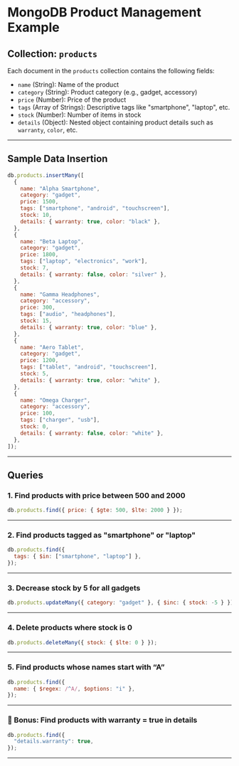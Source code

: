 # MongoDB Product Management Example

## Collection: `products`

Each document in the `products` collection contains the following fields:

- `name` (String): Name of the product
- `category` (String): Product category (e.g., gadget, accessory)
- `price` (Number): Price of the product
- `tags` (Array of Strings): Descriptive tags like "smartphone", "laptop", etc.
- `stock` (Number): Number of items in stock
- `details` (Object): Nested object containing product details such as `warranty`, `color`, etc.

---

## Sample Data Insertion

```js
db.products.insertMany([
  {
    name: "Alpha Smartphone",
    category: "gadget",
    price: 1500,
    tags: ["smartphone", "android", "touchscreen"],
    stock: 10,
    details: { warranty: true, color: "black" },
  },
  {
    name: "Beta Laptop",
    category: "gadget",
    price: 1800,
    tags: ["laptop", "electronics", "work"],
    stock: 7,
    details: { warranty: false, color: "silver" },
  },
  {
    name: "Gamma Headphones",
    category: "accessory",
    price: 300,
    tags: ["audio", "headphones"],
    stock: 15,
    details: { warranty: true, color: "blue" },
  },
  {
    name: "Aero Tablet",
    category: "gadget",
    price: 1200,
    tags: ["tablet", "android", "touchscreen"],
    stock: 5,
    details: { warranty: true, color: "white" },
  },
  {
    name: "Omega Charger",
    category: "accessory",
    price: 100,
    tags: ["charger", "usb"],
    stock: 0,
    details: { warranty: false, color: "white" },
  },
]);
```

---

## Queries

### 1. Find products with price between 500 and 2000

```js
db.products.find({ price: { $gte: 500, $lte: 2000 } });
```

---

### 2. Find products tagged as "smartphone" or "laptop"

```js
db.products.find({
  tags: { $in: ["smartphone", "laptop"] },
});
```

---

### 3. Decrease stock by 5 for all gadgets

```js
db.products.updateMany({ category: "gadget" }, { $inc: { stock: -5 } });
```

---

### 4. Delete products where stock is 0

```js
db.products.deleteMany({ stock: { $lte: 0 } });
```

---

### 5. Find products whose names start with “A”

```js
db.products.find({
  name: { $regex: /^A/, $options: "i" },
});
```

---

### 🎁 Bonus: Find products with warranty = true in details

```js
db.products.find({
  "details.warranty": true,
});
```

---
